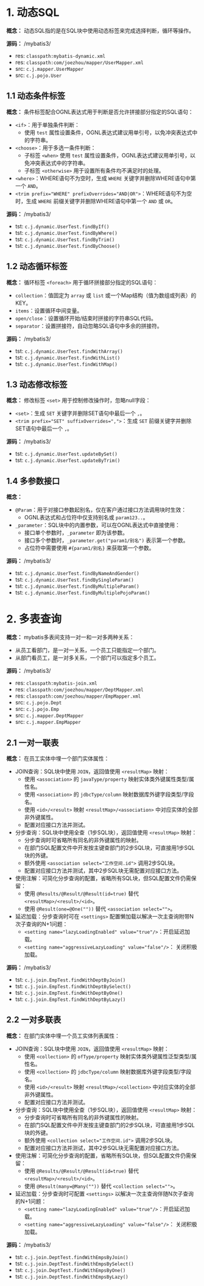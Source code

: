 # 1. 动态SQL

**概念：** 动态SQL指的是在SQL块中使用动态标签来完成选择判断，循环等操作。

**源码：** /mybatis3/
- res: `classpath:mybatis-dynamic.xml`
- res: `classpath:com/joezhou/mapper/UserMapper.xml`
- src: `c.j.mapper.UserMapper`
- src: `c.j.pojo.User`

## 1.1 动态条件标签

**概念：** 条件标签配合OGNL表达式用于判断是否允许拼接部分指定的SQL语句：
- `<if>`：用于单独条件判断：
    - 使用 `test` 属性设置条件，OGNL表达式建议用单引号，以免冲突表达式中的字符串。
- `<choose>`：用于多选一条件判断：
    - 子标签 `<when>` 使用 `test` 属性设置条件，OGNL表达式建议用单引号，以免冲突表达式中的字符串。
    - 子标签 `<otherwise>` 用于设置所有条件均不满足时的处理。
- `<where>`：WHERE语句不为空时，生成 `WHERE` 关键字并删除WHERE语句中第一个 `AND`。 
- `<trim prefix="WHERE" prefixOverrides="AND|OR">`：WHERE语句不为空时，生成 `WHERE` 前缀关键字并删除WHERE语句中第一个 `AND` 或 `OR`。 

**源码：** /mybatis3/
- tst: `c.j.dynamic.UserTest.findByIf()`
- tst: `c.j.dynamic.UserTest.findByWhere()`
- tst: `c.j.dynamic.UserTest.findByTrim()`
- tst: `c.j.dynamic.UserTest.findByChoose()`

## 1.2 动态循环标签

**概念：** 循环标签 `<foreach>` 用于循环拼接部分指定的SQL语句：
- `collection`：值固定为 `array` 或 `list` 或一个Map结构（值为数组或列表）的KEY。
- `items`：设置循环中间变量。
- `open/close`：设置循环开始/结束时拼接的字符串SQL代码。
- `separator`：设置拼接符，自动忽略SQL语句中多余的拼接符。

**源码：** /mybatis3/
- tst: `c.j.dynamic.UserTest.findWithArray()`
- tst: `c.j.dynamic.UserTest.findWithList()`
- tst: `c.j.dynamic.UserTest.findWithMap()`

## 1.3 动态修改标签

**概念：** 修改标签 `<set>` 用于控制修改操作时，忽略null字段：
- `<set>`：生成 `SET` 关键字并删除SET语句中最后一个 `,`。 
- `<trim prefix="SET" suffixOverrides=",">`：生成 `SET` 前缀关键字并删除SET语句中最后一个 `,`。

**源码：** /mybatis3/
- tst: `c.j.dynamic.UserTest.updateBySet()`
- tst: `c.j.dynamic.UserTest.updateByTrim()`

## 1.4 多参数接口

**概念：** 
- `@Param`：用于对接口参数起别名，仅在客户通过接口方法调用块时生效：
    - OGNL表达式和占位符中仅支持别名或 `param123..`。
- `_parameter`：SQL块中的内置参数，可以在OGNL表达式中直接使用：
    - 接口单个参数时，`_parameter` 即为该参数。
    - 接口多个参数时，`_parameter.get("param1/别名")` 表示第一个参数。
    - 占位符中需要使用 `#{param1/别名}` 来获取第一个参数。

**源码：** /mybatis3/
- tst: `c.j.dynamic.UserTest.findByNameAndGender()`
- tst: `c.j.dynamic.UserTest.findBySingleParam()`
- tst: `c.j.dynamic.UserTest.findByMultipleParam()`
- tst: `c.j.dynamic.UserTest.findByMultiplePojoParam()`

# 2. 多表查询

**概念：** mybatis多表间支持一对一和一对多两种关系：
- 从员工看部门，是一对一关系，一个员工只能指定一个部门。
- 从部门看员工，是一对多关系，一个部门可以指定多个员工。

**源码：** /mybatis3/
- res: `classpath:mybatis-join.xml`
- res: `classpath:com/joezhou/mapper/DeptMapper.xml`
- res: `classpath:com/joezhou/mapper/EmpMapper.xml`
- src: `c.j.pojo.Dept`
- src: `c.j.pojo.Emp`
- src: `c.j.mapper.DeptMapper`
- src: `c.j.mapper.EmpMapper`

## 2.1 一对一联表

**概念：** 在员工实体中埋一个部门实体属性：
- JOIN查询：SQL块中使用 `JOIN`，返回值使用 `<resultMap>` 映射：
    - 使用 `<association>` 的 `javaType/property` 映射实体类外键属性类型/属性名。
    - 使用 `<association>` 的 `jdbcType/column` 映射数据库外键字段类型/字段名。
    - 使用 `<id>/<result>` 映射 `<resultMap>/<association>` 中对应实体的全部非外键属性。
    - 配置对应接口方法并测试。
- 分步查询：SQL块中使用全查（1步SQL块），返回值使用 `<resultMap>` 映射：
    - 分步查询时可省略所有同名的非外键属性的映射。
    - 在部门SQL配置文件中开发按主键查部门的2步SQL块，可直接用1步SQL块的外键。
    - 额外使用 `<association select="工作空间.id">` 调用2步SQL块。
    - 配置对应接口方法并测试，其中2步SQL块无需配置对应接口方法。
- 使用注解：可简化分步查询的配置，省略所有SQL块，但SQL配置文件仍需保留：
    - 使用 `@Results/@Result/@Result(id=true)` 替代 `<resultMap>/<result>/<id>`。
    - 使用 `@Result(one=@One(""))` 替代 `<association select="">`。
- 延迟加载：分步查询时可在 `<settings>` 配置懒加载以解决一次主查询附带N次子查询的N+1问题：  
    - `<setting name="lazyLoadingEnabled" value="true"/>`：开启延迟加载。
    - `<setting name="aggressiveLazyLoading" value="false"/>`： 关闭积极加载。

**源码：** /mybatis3/
- tst: `c.j.join.EmpTest.findWithDeptByJoin()`
- tst: `c.j.join.EmpTest.findWithDeptBySelect()`
- tst: `c.j.join.EmpTest.findWithDeptByOne()`
- tst: `c.j.join.EmpTest.findWithDeptByLazy()`

## 2.2 一对多联表

**概念：** 在部门实体中埋一个员工实体列表属性：
- JOIN查询：SQL块中使用 `JOIN`，返回值使用 `<resultMap>` 映射：
    - 使用 `<collection>` 的 `ofType/property` 映射实体类外键属性泛型类型/属性名。
    - 使用 `<collection>` 的 `jdbcType/column` 映射数据库外键字段类型/字段名。
    - 使用 `<id>/<result>` 映射 `<resultMap>/<collection>` 中对应实体的全部非外键属性。
    - 配置对应接口方法并测试。
- 分步查询：SQL块中使用全查（1步SQL块），返回值使用 `<resultMap>` 映射：
    - 分步查询时可省略所有同名的非外键属性的映射。
    - 在部门SQL配置文件中开发按主键查部门的2步SQL块，可直接用1步SQL块的外键。
    - 额外使用 `<collection select="工作空间.id">` 调用2步SQL块。
    - 配置对应接口方法并测试，其中2步SQL块无需配置对应接口方法。
- 使用注解：可简化分步查询的配置，省略所有SQL块，但SQL配置文件仍需保留：
    - 使用 `@Results/@Result/@Result(id=true)` 替代 `<resultMap>/<result>/<id>`。
    - 使用 `@Result(many=@Many(""))` 替代 `<collection select="">`。
- 延迟加载：分步查询时可配置 `<settings>` 以解决一次主查询伴随N次子查询的N+1问题：  
    - `<setting name="lazyLoadingEnabled" value="true"/>`：开启延迟加载。
    - `<setting name="aggressiveLazyLoading" value="false"/>`： 关闭积极加载。

**源码：** /mybatis3/
- tst: `c.j.join.DeptTest.findWithEmpsByJoin()`
- tst: `c.j.join.DeptTest.findWithEmpsBySelect()`
- tst: `c.j.join.DeptTest.findWithEmpsByOne()`
- tst: `c.j.join.DeptTest.findWithEmpsByLazy()`